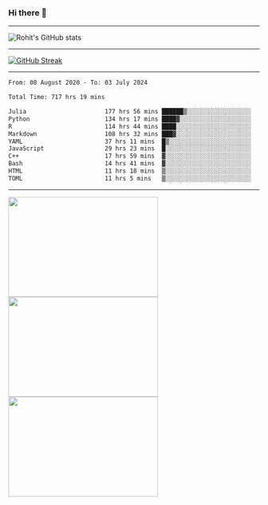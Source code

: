 ### Hi there 👋

<hr/>

![Rohit's GitHub stats](https://github-readme-stats.vercel.app/api?username=RohitRathore1&show_icons=true&theme=transparent)

<hr/>

[![GitHub Streak](http://github-readme-streak-stats.herokuapp.com?user=RohitRathore1&theme=dark&mode=weekly)](https://git.io/streak-stats)

<hr/>

<!--START_SECTION:waka-->

```txt
From: 08 August 2020 - To: 03 July 2024

Total Time: 717 hrs 19 mins

Julia                      177 hrs 56 mins ██████▒░░░░░░░░░░░░░░░░░░   24.81 %
Python                     134 hrs 17 mins ████▓░░░░░░░░░░░░░░░░░░░░   18.72 %
R                          114 hrs 44 mins ████░░░░░░░░░░░░░░░░░░░░░   16.00 %
Markdown                   108 hrs 32 mins ███▓░░░░░░░░░░░░░░░░░░░░░   15.13 %
YAML                       37 hrs 11 mins  █▒░░░░░░░░░░░░░░░░░░░░░░░   05.18 %
JavaScript                 29 hrs 23 mins  █░░░░░░░░░░░░░░░░░░░░░░░░   04.10 %
C++                        17 hrs 59 mins  ▓░░░░░░░░░░░░░░░░░░░░░░░░   02.51 %
Bash                       14 hrs 41 mins  ▓░░░░░░░░░░░░░░░░░░░░░░░░   02.05 %
HTML                       11 hrs 18 mins  ▒░░░░░░░░░░░░░░░░░░░░░░░░   01.58 %
TOML                       11 hrs 5 mins   ▒░░░░░░░░░░░░░░░░░░░░░░░░   01.55 %
```

<!--END_SECTION:waka-->

<hr/>

<p>
  <img src="https://wakatime.com/share/@TeAmp0is0N/0205e68a-e5ed-48bf-b870-3c94c1fa77d3.svg" width="300" height="200">
  <img src="https://wakatime.com/share/@TeAmp0is0N/3935ee43-08a3-493e-8b95-60c1f9204b15.svg" width="300" height="200">
  <img src="https://wakatime.com/share/@TeAmp0is0N/8717aacc-7340-44e0-abb1-987dc9823fcd.svg" width="300" height="200">
</p>




